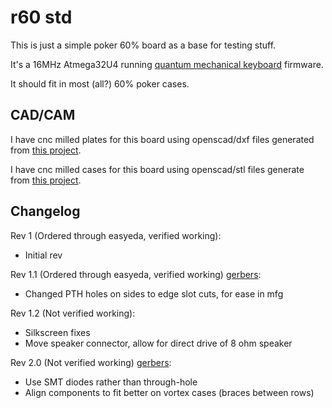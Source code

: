 # r60 std #

This is just a simple poker 60% board as a base for testing
stuff.

It's a 16MHz Atmega32U4 running [quantum mechanical
keyboard](https://github.com/qmk/qmk_firmware) firmware.

It should fit in most (all?) 60% poker cases.

## CAD/CAM ##

I have cnc milled plates for this board using openscad/dxf files generated
from [this project](https://github.com/rpedde/platemaker).

I have cnc milled cases for this board using openscad/stl files generate
from [this project](https://github.com/rpedde/r60-case).

## Changelog ##

Rev 1 (Ordered through easyeda, verified working):

 - Initial rev

Rev 1.1 (Ordered through easyeda, verified working) [gerbers](https://storage.googleapis.com/rpedde-public-gerbers/r60-std-r1.1.zip):

 - Changed PTH holes on sides to edge slot cuts, for ease in mfg

Rev 1.2 (Not verified working):

 - Silkscreen fixes
 - Move speaker connector, allow for direct drive of 8 ohm speaker

Rev 2.0 (Not verified working) [gerbers](https://storage.googleapis.com/rpedde-public-gerbers/r60-std-r2.0.zip):

 - Use SMT diodes rather than through-hole
 - Align components to fit better on vortex cases (braces between rows)
